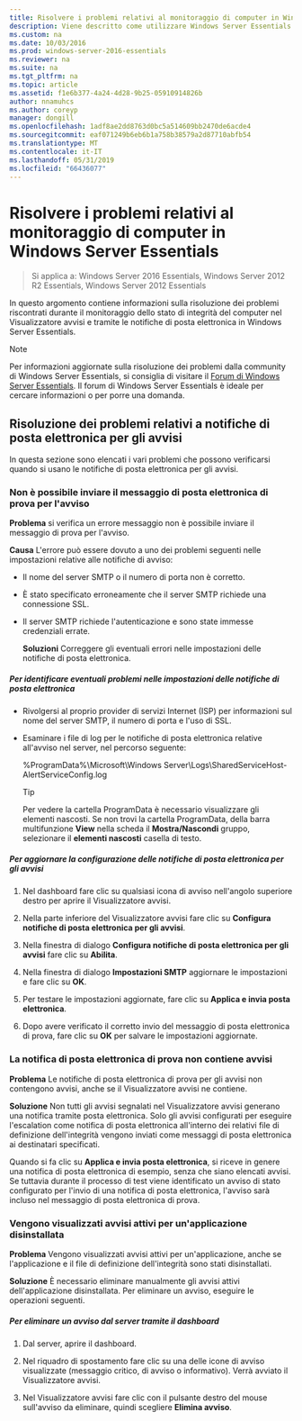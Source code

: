 ```yaml
---
title: Risolvere i problemi relativi al monitoraggio di computer in Windows Server Essentials
description: Viene descritto come utilizzare Windows Server Essentials
ms.custom: na
ms.date: 10/03/2016
ms.prod: windows-server-2016-essentials
ms.reviewer: na
ms.suite: na
ms.tgt_pltfrm: na
ms.topic: article
ms.assetid: f1e6b377-4a24-4d28-9b25-05910914826b
author: nnamuhcs
ms.author: coreyp
manager: dongill
ms.openlocfilehash: 1adf8ae2dd8763d0bc5a514609bb2470de6acde4
ms.sourcegitcommit: eaf071249b6eb6b1a758b38579a2d87710abfb54
ms.translationtype: MT
ms.contentlocale: it-IT
ms.lasthandoff: 05/31/2019
ms.locfileid: "66436077"
---
```

# <a name="troubleshoot-computer-monitoring-in-windows-server-essentials"></a>Risolvere i problemi relativi al monitoraggio di computer in Windows Server Essentials

>Si applica a: Windows Server 2016 Essentials, Windows Server 2012 R2 Essentials, Windows Server 2012 Essentials

In questo argomento contiene informazioni sulla risoluzione dei problemi riscontrati durante il monitoraggio dello stato di integrità del computer nel Visualizzatore avvisi e tramite le notifiche di posta elettronica in Windows Server Essentials.  
  
> [!NOTE]
>  Per informazioni aggiornate sulla risoluzione dei problemi dalla community di Windows Server Essentials, si consiglia di visitare il [Forum di Windows Server Essentials](https://social.technet.microsoft.com/Forums/winserveressentials/threads). Il forum di Windows Server Essentials è ideale per cercare informazioni o per porre una domanda.  
  
##  <a name="BKMK_TS"></a> Risoluzione dei problemi relativi a notifiche di posta elettronica per gli avvisi  
 In questa sezione sono elencati i vari problemi che possono verificarsi quando si usano le notifiche di posta elettronica per gli avvisi.  
  
### <a name="cannot-send-the-test-email-for-the-alert"></a>Non è possibile inviare il messaggio di posta elettronica di prova per l'avviso  
 **Problema** si verifica un errore messaggio non è possibile inviare il messaggio di prova per l'avviso.  
  
 **Causa** L'errore può essere dovuto a uno dei problemi seguenti nelle impostazioni relative alle notifiche di avviso:  
  
- Il nome del server SMTP o il numero di porta non è corretto.  
  
- È stato specificato erroneamente che il server SMTP richiede una connessione SSL.  
  
- Il server SMTP richiede l'autenticazione e sono state immesse credenziali errate.  
  
  **Soluzioni** Correggere gli eventuali errori nelle impostazioni delle notifiche di posta elettronica.  
  
##### <a name="to-identify-issues-in-your-email-notification-settings"></a>Per identificare eventuali problemi nelle impostazioni delle notifiche di posta elettronica  
  
-   Rivolgersi al proprio provider di servizi Internet (ISP) per informazioni sul nome del server SMTP, il numero di porta e l'uso di SSL.  
  
-   Esaminare i file di log per le notifiche di posta elettronica relative all'avviso nel server, nel percorso seguente:  
  
     %ProgramData%\Microsoft\Windows Server\Logs\SharedServiceHost-AlertServiceConfig.log  
  
    > [!TIP]
    >  Per vedere la cartella ProgramData è necessario visualizzare gli elementi nascosti. Se non trovi la cartella ProgramData, della barra multifunzione **View** nella scheda il **Mostra/Nascondi** gruppo, selezionare il **elementi nascosti** casella di testo.  
  
##### <a name="to-update-your-email-notification-setup-for-alerts"></a>Per aggiornare la configurazione delle notifiche di posta elettronica per gli avvisi  
  
1.  Nel dashboard fare clic su qualsiasi icona di avviso nell'angolo superiore destro per aprire il Visualizzatore avvisi.  
  
2.  Nella parte inferiore del Visualizzatore avvisi fare clic su **Configura notifiche di posta elettronica per gli avvisi**.  
  
3.  Nella finestra di dialogo **Configura notifiche di posta elettronica per gli avvisi** fare clic su **Abilita**.  
  
4.  Nella finestra di dialogo **Impostazioni SMTP** aggiornare le impostazioni e fare clic su **OK**.  
  
5.  Per testare le impostazioni aggiornate, fare clic su **Applica e invia posta elettronica**.  
  
6.  Dopo avere verificato il corretto invio del messaggio di posta elettronica di prova, fare clic su **OK** per salvare le impostazioni aggiornate.  
  
### <a name="test-email-notification-does-not-list-any-alerts"></a>La notifica di posta elettronica di prova non contiene avvisi  
 **Problema** Le notifiche di posta elettronica di prova per gli avvisi non contengono avvisi, anche se il Visualizzatore avvisi ne contiene.  
  
 **Soluzione** Non tutti gli avvisi segnalati nel Visualizzatore avvisi generano una notifica tramite posta elettronica. Solo gli avvisi configurati per eseguire l'escalation come notifica di posta elettronica all'interno dei relativi file di definizione dell'integrità vengono inviati come messaggi di posta elettronica ai destinatari specificati.  
  
 Quando si fa clic su **Applica e invia posta elettronica**, si riceve in genere una notifica di posta elettronica di esempio, senza che siano elencati avvisi. Se tuttavia durante il processo di test viene identificato un avviso di stato configurato per l'invio di una notifica di posta elettronica, l'avviso sarà incluso nel messaggio di posta elettronica di prova.  
  
### <a name="active-alerts-are-displayed-for-an-uninstalled-application"></a>Vengono visualizzati avvisi attivi per un'applicazione disinstallata  
 **Problema** Vengono visualizzati avvisi attivi per un'applicazione, anche se l'applicazione e il file di definizione dell'integrità sono stati disinstallati.  
  
 **Soluzione** È necessario eliminare manualmente gli avvisi attivi dell'applicazione disinstallata. Per eliminare un avviso, eseguire le operazioni seguenti.  
  
##### <a name="to-delete-an-alert-from-the-server-by-using-the-dashboard"></a>Per eliminare un avviso dal server tramite il dashboard  
  
1.  Dal server, aprire il dashboard.  
  
2.  Nel riquadro di spostamento fare clic su una delle icone di avviso visualizzate (messaggio critico, di avviso o informativo). Verrà avviato il Visualizzatore avvisi.  
  
3.  Nel Visualizzatore avvisi fare clic con il pulsante destro del mouse sull'avviso da eliminare, quindi scegliere **Elimina avviso**.

